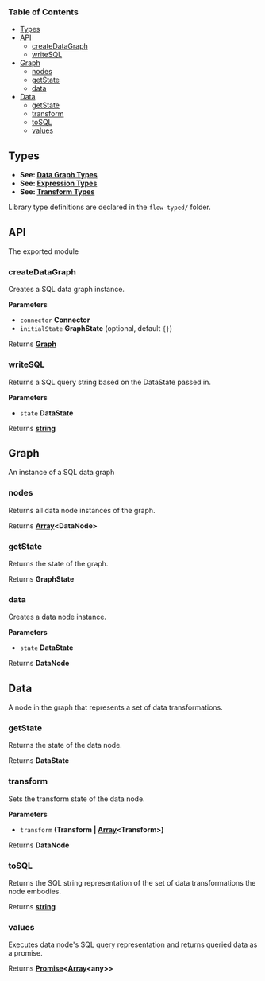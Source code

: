 <!-- Generated by documentation.js. Update this documentation by updating the source code. -->

### Table of Contents

-   [Types](#types)
-   [API](#api)
    -   [createDataGraph](#createdatagraph)
    -   [writeSQL](#writesql)
-   [Graph](#graph)
    -   [nodes](#nodes)
    -   [getState](#getstate)
    -   [data](#data)
-   [Data](#data-1)
    -   [getState](#getstate-1)
    -   [transform](#transform)
    -   [toSQL](#tosql)
    -   [values](#values)

## Types

-   **See: [Data Graph Types](https://github.com/mapd/mapd-data-layer/blob/master/flow-typed/datagraph.js.flow)**
-   **See: [Expression Types](https://github.com/mapd/mapd-data-layer/blob/master/flow-typed/expression.js.flow)**
-   **See: [Transform Types](https://github.com/mapd/mapd-data-layer/blob/master/flow-typed/transform.js.flow)**

Library type definitions are declared in the `flow-typed/` folder.

## API

The exported module

### createDataGraph

Creates a SQL data graph instance.

**Parameters**

-   `connector` **Connector**
-   `initialState` **GraphState**  (optional, default `{}`)

Returns **[Graph](#graph)**

### writeSQL

Returns a SQL query string based on the DataState passed in.

**Parameters**

-   `state` **DataState**

Returns **[string](https://developer.mozilla.org/en-US/docs/Web/JavaScript/Reference/Global_Objects/String)**

## Graph

An instance of a SQL data graph

### nodes

Returns all data node instances of the graph.

Returns **[Array](https://developer.mozilla.org/en-US/docs/Web/JavaScript/Reference/Global_Objects/Array)&lt;DataNode>**

### getState

Returns the state of the graph.

Returns **GraphState**

### data

Creates a data node instance.

**Parameters**

-   `state` **DataState**

Returns **DataNode**

## Data

A node in the graph that represents a set of data transformations.

### getState

Returns the state of the data node.

Returns **DataState**

### transform

Sets the transform state of the data node.

**Parameters**

-   `transform` **(Transform | [Array](https://developer.mozilla.org/en-US/docs/Web/JavaScript/Reference/Global_Objects/Array)&lt;Transform>)**

Returns **DataNode**

### toSQL

Returns the SQL string representation of the set of data transformations the node embodies.

Returns **[string](https://developer.mozilla.org/en-US/docs/Web/JavaScript/Reference/Global_Objects/String)**

### values

Executes data node's SQL query representation and returns queried data as a promise.

Returns **[Promise](https://developer.mozilla.org/en-US/docs/Web/JavaScript/Reference/Global_Objects/Promise)&lt;[Array](https://developer.mozilla.org/en-US/docs/Web/JavaScript/Reference/Global_Objects/Array)&lt;any>>**
